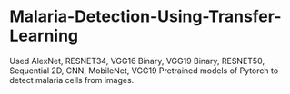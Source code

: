 # Malaria-Detection-Using-Transfer-Learning
Used AlexNet, RESNET34, VGG16 Binary, VGG19 Binary, RESNET50, Sequential 2D, CNN, MobileNet, VGG19 Pretrained models of Pytorch to detect malaria cells from images.

